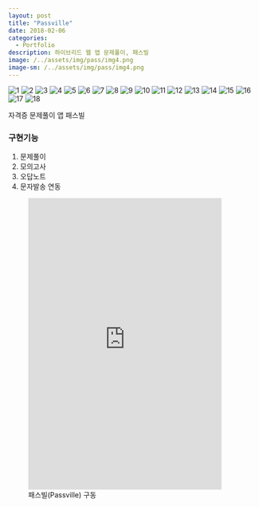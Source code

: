 ```yaml
---
layout: post
title: "Passville"
date: 2018-02-06
categories:
  - Portfolio
description: 하이브리드 웹 앱 문제풀이, 패스빌 
image: /../assets/img/pass/img4.png
image-sm: /../assets/img/pass/img4.png
---
```


<div class="container">
	<div id="slides">
		<img src="{{ site.url }}/assets/img/pass/img.png" alt="1">
		<img src="{{ site.url }}/assets/img/pass/img2.png" alt="2">
		<img src="{{ site.url }}/assets/img/pass/img3.png" alt="3">
		<img src="{{ site.url }}/assets/img/pass/img4.png" alt="4">
		<img src="{{ site.url }}/assets/img/pass/img5.png" alt="5">
		<img src="{{ site.url }}/assets/img/pass/img6.png" alt="6">
		<img src="{{ site.url }}/assets/img/pass/img7.png" alt="7">
		<img src="{{ site.url }}/assets/img/pass/img8.png" alt="8">
		<img src="{{ site.url }}/assets/img/pass/img9.png" alt="9">
		<img src="{{ site.url }}/assets/img/pass/img10.png" alt="10">
		<img src="{{ site.url }}/assets/img/pass/img11.png" alt="11">
		<img src="{{ site.url }}/assets/img/pass/img12.png" alt="12">
		<img src="{{ site.url }}/assets/img/pass/img13.png" alt="13">
		<img src="{{ site.url }}/assets/img/pass/img14.png" alt="14">
		<img src="{{ site.url }}/assets/img/pass/img15.png" alt="15">
		<img src="{{ site.url }}/assets/img/pass/img16.png" alt="16">
		<img src="{{ site.url }}/assets/img/pass/img17.png" alt="17">
		<img src="{{ site.url }}/assets/img/pass/img18.png" alt="18">
	</div>
</div>

<script src="https://code.jquery.com/jquery-1.9.1.min.js"></script>
<script src="{{ site.url }}/assets/slider/js/jquery.slides.min.js"></script>
<script>
	$(function() {
		$('#slides').slidesjs({
        width: 940,
        height: 528,
        play: {
        		active: true,
          		auto: true,
          		interval: 1000,
          		swap: true
        	}
      	});
    });
</script>

자격증 문제풀이 앱 패스빌 

<h3>구현기능</h3>
<ol>
  <li>문제풀이</li>
  <li>모의고사</li>
  <li>오답노트</li>
  <li>문자발송 연동</li>
</ol>

<figure>
	<iframe width="388" height="585" src="https://www.youtube.com/embed/x79gUNFlBBE" frameborder="0" allowfullscreen></iframe>
 	<figcaption>패스빌(Passville) 구동</figcaption>   
</figure>

